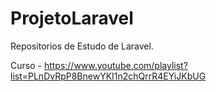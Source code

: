 # ProjetoLaravel

Repositorios de Estudo de Laravel.

Curso - https://www.youtube.com/playlist?list=PLnDvRpP8BnewYKI1n2chQrrR4EYiJKbUG
